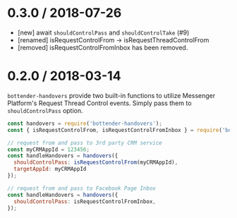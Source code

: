 # 0.3.0 / 2018-07-26

- [new] await `shouldControlPass` and `shouldControlTake` (#9)
- [renamed] isRequestControlFrom -> isRequestThreadControlFrom
- [removed] isRequestControlFromInbox has been removed.

# 0.2.0 / 2018-03-14

`bottender-handovers` provide two built-in functions to utilize Messenger Platform's Request Thread Control events. Simply pass them to `shouldControlPass` option.

```js
const handovers = require('bottender-handovers');
const { isRequestControlFrom, isRequestControlFromInbox } = require('bottender-handovers');

// request from and pass to 3rd party CRM service
const myCRMAppId = 123456;
const handleHandovers = handovers({
  shouldControlPass: isRequestControlFrom(myCRMAppId),
  targetAppId: myCRMAppId
});

// request from and pass to Facebook Page Inbox
const handleHandovers = handovers({
  shouldControlPass: isRequestControlFromInbox,
});
```

